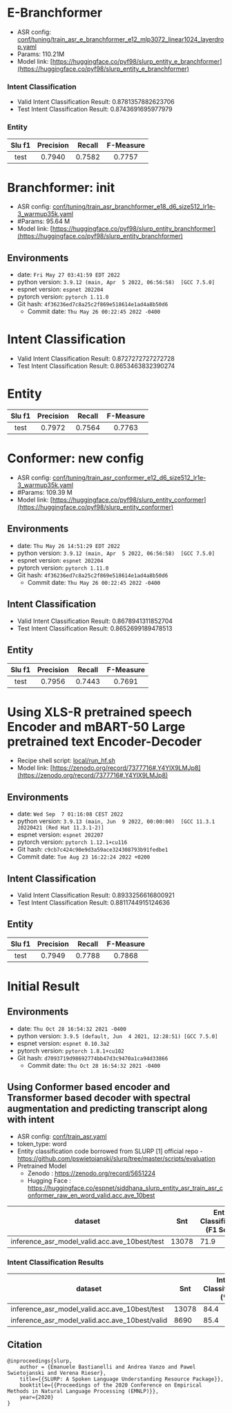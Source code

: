 # E-Branchformer

- ASR config: [conf/tuning/train_asr_e_branchformer_e12_mlp3072_linear1024_layerdrop.yaml](conf/tuning/train_asr_e_branchformer_e12_mlp3072_linear1024_layerdrop.yaml)
- Params: 110.21M
- Model link: [https://huggingface.co/pyf98/slurp_entity_e_branchformer](https://huggingface.co/pyf98/slurp_entity_e_branchformer)

### Intent Classification

- Valid Intent Classification Result: 0.8781357882623706
- Test Intent Classification Result: 0.8743691695977979

### Entity

|Slu f1|Precision|Recall|F-Measure|
|:---:|:---:|:---:|:---:|
| test | 0.7940 | 0.7582 | 0.7757 |



# Branchformer: init

- ASR config: [conf/tuning/train_asr_branchformer_e18_d6_size512_lr1e-3_warmup35k.yaml](conf/tuning/train_asr_branchformer_e18_d6_size512_lr1e-3_warmup35k.yaml)
- #Params: 95.64 M
- Model link: [https://huggingface.co/pyf98/slurp_entity_branchformer](https://huggingface.co/pyf98/slurp_entity_branchformer)

## Environments
- date: `Fri May 27 03:41:59 EDT 2022`
- python version: `3.9.12 (main, Apr  5 2022, 06:56:58)  [GCC 7.5.0]`
- espnet version: `espnet 202204`
- pytorch version: `pytorch 1.11.0`
- Git hash: `4f36236ed7c8a25c2f869e518614e1ad4a8b50d6`
  - Commit date: `Thu May 26 00:22:45 2022 -0400`

# Intent Classification
- Valid Intent Classification Result: 0.8727272727272728
- Test Intent Classification Result: 0.8653463832390274

# Entity
|Slu f1|Precision|Recall|F-Measure|
|:---:|:---:|:---:|:---:|
|test|0.7972|0.7564|0.7763|



# Conformer: new config

- ASR config: [conf/tuning/train_asr_conformer_e12_d6_size512_lr1e-3_warmup35k.yaml](conf/tuning/train_asr_conformer_e12_d6_size512_lr1e-3_warmup35k.yaml)
- #Params: 109.39 M
- Model link: [https://huggingface.co/pyf98/slurp_entity_conformer](https://huggingface.co/pyf98/slurp_entity_conformer)

## Environments
- date: `Thu May 26 14:51:29 EDT 2022`
- python version: `3.9.12 (main, Apr  5 2022, 06:56:58)  [GCC 7.5.0]`
- espnet version: `espnet 202204`
- pytorch version: `pytorch 1.11.0`
- Git hash: `4f36236ed7c8a25c2f869e518614e1ad4a8b50d6`
  - Commit date: `Thu May 26 00:22:45 2022 -0400`

## Intent Classification
- Valid Intent Classification Result: 0.8678941311852704
- Test Intent Classification Result: 0.8652699189478513

## Entity
|Slu f1|Precision|Recall|F-Measure|
|:---:|:---:|:---:|:---:|
|test|0.7956|0.7443|0.7691|



# Using XLS-R pretrained speech Encoder and mBART-50 Large pretrained text Encoder-Decoder

- Recipe shell script: [local/run_hf.sh](local/run_hf.sh)
- Model link: [https://zenodo.org/record/7377716#.Y4YlX9LMJp8](https://zenodo.org/record/7377716#.Y4YlX9LMJp8)

## Environments
- date: `Wed Sep  7 01:16:08 CEST 2022`
- python version: `3.9.13 (main, Jun  9 2022, 00:00:00)  [GCC 11.3.1 20220421 (Red Hat 11.3.1-2)]`
- espnet version: `espnet 202207`
- pytorch version: `pytorch 1.12.1+cu116`
- Git hash: `c9cb7c424c90e9d3a59ace324308793b91fedbe1`
- Commit date: `Tue Aug 23 16:22:24 2022 +0200`

## Intent Classification
- Valid Intent Classification Result: 0.8933256616800921
- Test Intent Classification Result: 0.8811744915124636

## Entity
|Slu f1|Precision|Recall|F-Measure|
|:---:|:---:|:---:|:---:|
|test|0.7949|0.7788|0.7868|

# Initial Result

## Environments
- date: `Thu Oct 28 16:54:32 2021 -0400`
- python version: `3.9.5 (default, Jun  4 2021, 12:28:51) [GCC 7.5.0]`
- espnet version: `espnet 0.10.3a2`
- pytorch version: `pytorch 1.8.1+cu102`
- Git hash: `d7093719d98692774bb47d3c9470a1ca94d33866`
  - Commit date: `Thu Oct 28 16:54:32 2021 -0400`

## Using Conformer based encoder and Transformer based decoder with spectral augmentation and predicting transcript along with intent
- ASR config: [conf/train_asr.yaml](conf/tuning/train_asr_conformer.yaml)
- token_type: word
- Entity classification code borrowed from SLURP [1] official repo - https://github.com/pswietojanski/slurp/tree/master/scripts/evaluation
- Pretrained Model
  - Zenodo : https://zenodo.org/record/5651224
  - Hugging Face : https://huggingface.co/espnet/siddhana_slurp_entity_asr_train_asr_conformer_raw_en_word_valid.acc.ave_10best

|dataset|Snt|Entity Classification (F1 Score)|
|---|---|---|
|inference_asr_model_valid.acc.ave_10best/test|13078|71.9|

### Intent Classification Results


|dataset|Snt|Intent Classification (%)|
|---|---|---|
|inference_asr_model_valid.acc.ave_10best/test|13078|84.4|
|inference_asr_model_valid.acc.ave_10best/valid|8690|85.4|


## Citation

```
@inproceedings{slurp,
    author = {Emanuele Bastianelli and Andrea Vanzo and Pawel Swietojanski and Verena Rieser},
    title={{SLURP: A Spoken Language Understanding Resource Package}},
    booktitle={{Proceedings of the 2020 Conference on Empirical Methods in Natural Language Processing (EMNLP)}},
    year={2020}
}
```

